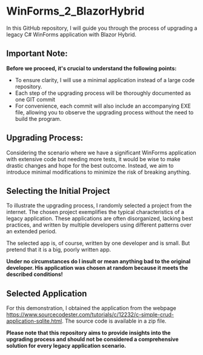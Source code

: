 # WinForms_2_BlazorHybrid

In this GitHub repository, I will guide you through the process of upgrading a legacy C# WinForms application with Blazor Hybrid.

## Important Note:

**Before we proceed, it's crucial to understand the following points:**

* To ensure clarity, I will use a minimal application instead of a large code repository.
* Each step of the upgrading process will be thoroughly documented as one GIT commit
* For convenience, each commit will also include an accompanying EXE file, allowing you to observe the upgrading process without the need to build the program.

## Upgrading Process:
Considering the scenario where we have a significant WinForms application with extensive code but needing more tests, it would be wise to make drastic changes and hope for the best outcome. Instead, we aim to introduce minimal modifications to minimize the risk of breaking anything.

## Selecting the Initial Project
To illustrate the upgrading process, I randomly selected a project from the internet. The chosen project exemplifies the typical characteristics of a legacy application. These applications are often disorganized, lacking best practices, and written by multiple developers using different patterns over an extended period. 

The selected app is, of course, written by one developer and is small. But pretend that it is a big, poorly written app.

__Under no circumstances do I insult or mean anything bad to the original developer. His application was chosen at random because it meets the described conditions!__

## Selected Application
For this demonstration, I obtained the application from the webpage https://www.sourcecodester.com/tutorials/c/12232/c-simple-crud-application-sqlite.html. The source code is available in a zip file.

__Please note that this repository aims to provide insights into the upgrading process and should not be considered a comprehensive solution for every legacy application scenario.__
